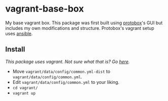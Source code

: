 vagrant-base-box
================

My base vagrant box. This package was first built using [protobox](http://getprotobox.com/)'s GUI but includes my own modifications and structure. Protobox's vagrant setup uses [ansible](http://www.ansible.com/).

Install
-------
*This package uses vagrant. Not sure what that is? Go [here](https://vagrantup.com/).*

* Move `vagrant/data/config/common.yml-dist` to `vagrant/data/config/common.yml`.
* Edit `vagrant/data/config/common.yml` to your liking.
* `cd vagrant/`
* `vagrant up`
